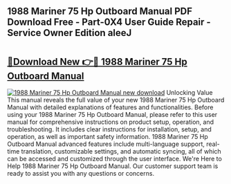 ## 1988 Mariner 75 Hp Outboard Manual PDF Download Free - Part-0X4 User Guide Repair - Service Owner Edition aleeJ

# <h2><a href="http://bc484.oget.top/?id=1988+Mariner+75+Hp+Outboard+Manual">🔗Download New 👉🔴 1988 Mariner 75 Hp Outboard Manual</a></h2>

[![1988 Mariner 75 Hp Outboard Manual new download](https://i.imgur.com/5g1atiW.png)](http://bc484.oget.top/?id=1988+Mariner+75+Hp+Outboard+Manual)
Unlocking Value This manual reveals the full value of your new 1988 Mariner 75 Hp Outboard Manual with detailed explanations of features and functionalities. Before using your 1988 Mariner 75 Hp Outboard Manual, please refer to this user manual for comprehensive instructions on product setup, operation, and troubleshooting. It includes clear instructions for installation, setup, and operation, as well as important safety information. 1988 Mariner 75 Hp Outboard Manual advanced features include multi-language support, real-time translation, customizable settings, and automatic syncing, all of which can be accessed and customized through the user interface. We're Here to Help 1988 Mariner 75 Hp Outboard Manual. Our customer support team is ready to assist you with any questions or concerns.
